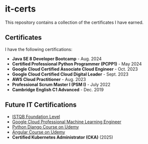 # it-certs

This repository contains a collection of the certificates I have earned.

## Certificates

I have the following certifications:

- **Java SE 8 Developer Bootcamp** - Aug. 2024
- **Certified Professional Python Programmer (PCPP1)** - May 2024
- **Google Cloud Certified Associate Cloud Engineer** - Oct. 2023
- **Google Cloud Certified Cloud Digital Leader** - Sept. 2023
- **AWS Cloud Practitioner** - Aug. 2023
- **Professional Scrum Master I (PSM I)** - July 2022
- **Cambridge English C1 Advanced** - Dec. 2019

## Future IT Certifications

- [ISTQB Foundation Level](https://atsqa.org/)
- [Google Cloud Professional Machine Learning Engineer](https://cloud.google.com/learn/certification/machine-learning-engineer?hl=de)
- [Python Django Course on Udemy](https://www.udemy.com/course/python-django-the-practical-guide)
- [Angular Course on Udemy](https://www.udemy.com/course/complete-angular-14-course-learn-frontend-development)
- **Certified Kubernetes Administrator (CKA)** (2025)
